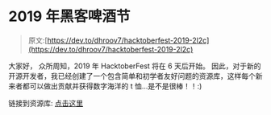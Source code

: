 # 2019 年黑客啤酒节

> 原文:[https://dev.to/dhroov7/hacktoberfest-2019-2l2c](https://dev.to/dhroov7/hacktoberfest-2019-2l2c)

大家好，
众所周知，2019 年 HacktoberFest 将在 6 天后开始。
因此，对于新的开源开发者，我已经创建了一个包含简单和初学者友好问题的资源库，这样每个新来者都可以做出贡献并获得数字海洋的 t 恤...是不是很棒！！:)

链接到资源库:
[点击这里](https://github.com/Dhroov7/HacktoberFest2019)